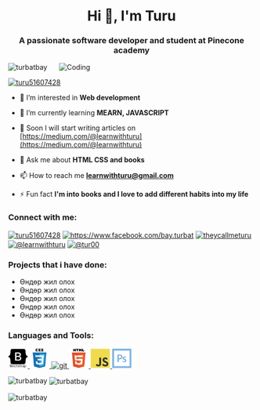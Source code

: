 <h1 align="center">Hi 👋, I'm Turu</h1>
<h3 align="center">A passionate software developer and student at Pinecone academy</h3>
<img align="right" alt="Coding" width="400" src="https://camo.githubusercontent.com/5ddf73ad3a205111cf8c686f687fc216c2946a75005718c8da5b837ad9de78c9/68747470733a2f2f7468756d62732e6766796361742e636f6d2f4576696c4e657874446576696c666973682d736d616c6c2e676966">

<p align="left"> <img src="https://komarev.com/ghpvc/?username=turbatbay&label=Profile%20views&color=0e75b6&style=flat" alt="turbatbay" /> </p>

<p align="left"> <a href="https://twitter.com/turu51607428" target="blank"><img src="https://img.shields.io/twitter/follow/turu51607428?logo=twitter&style=for-the-badge" alt="turu51607428" /></a> </p>

- 🔭 I’m interested in **Web development**

- 🌱 I’m currently learning **MEARN, JAVASCRIPT**

- 📝 Soon I will start writing articles on [https://medium.com/@learnwithturu](https://medium.com/@learnwithturu)

- 💬 Ask me about **HTML CSS and books**

- 📫 How to reach me **learnwithturu@gmail.com**

- ⚡ Fun fact **I'm into books and I love to add different habits into my life**

<h3 align="left">Connect with me:</h3>
<p align="left">
<a href="https://twitter.com/turu51607428" target="blank"><img align="center" src="https://raw.githubusercontent.com/rahuldkjain/github-profile-readme-generator/master/src/images/icons/Social/twitter.svg" alt="turu51607428" height="30" width="40" /></a>
<a href="https://fb.com/https://www.facebook.com/bay.turbat" target="blank"><img align="center" src="https://raw.githubusercontent.com/rahuldkjain/github-profile-readme-generator/master/src/images/icons/Social/facebook.svg" alt="https://www.facebook.com/bay.turbat" height="30" width="40" /></a>
<a href="https://instagram.com/theycallmeturu" target="blank"><img align="center" src="https://raw.githubusercontent.com/rahuldkjain/github-profile-readme-generator/master/src/images/icons/Social/instagram.svg" alt="theycallmeturu" height="30" width="40" /></a>
<a href="https://medium.com/@learnwithturu" target="blank"><img align="center" src="https://raw.githubusercontent.com/rahuldkjain/github-profile-readme-generator/master/src/images/icons/Social/medium.svg" alt="@learnwithturu" height="30" width="40" /></a>
<a href="https://www.leetcode.com/@tur00" target="blank"><img align="center" src="https://raw.githubusercontent.com/rahuldkjain/github-profile-readme-generator/master/src/images/icons/Social/leet-code.svg" alt="@tur00" height="30" width="40" /></a>
</p>
<h3> Projects that i have done:</h3>
<ul>
   <li>Өндөр жил олох</li>
   <li>Өндөр жил олох</li>
   <li>Өндөр жил олох</li>
   <li>Өндөр жил олох</li>
   <li>Өндөр жил олох</li>
</ul>

<h3 align="left">Languages and Tools:</h3>
<p align="left"> <a href="https://getbootstrap.com" target="_blank" rel="noreferrer"> <img src="https://raw.githubusercontent.com/devicons/devicon/master/icons/bootstrap/bootstrap-plain-wordmark.svg" alt="bootstrap" width="40" height="40"/> </a> <a href="https://www.w3schools.com/css/" target="_blank" rel="noreferrer"> <img src="https://raw.githubusercontent.com/devicons/devicon/master/icons/css3/css3-original-wordmark.svg" alt="css3" width="40" height="40"/> </a> <a href="https://git-scm.com/" target="_blank" rel="noreferrer"> <img src="https://www.vectorlogo.zone/logos/git-scm/git-scm-icon.svg" alt="git" width="40" height="40"/> </a> <a href="https://www.w3.org/html/" target="_blank" rel="noreferrer"> <img src="https://raw.githubusercontent.com/devicons/devicon/master/icons/html5/html5-original-wordmark.svg" alt="html5" width="40" height="40"/> </a> <a href="https://developer.mozilla.org/en-US/docs/Web/JavaScript" target="_blank" rel="noreferrer"> <img src="https://raw.githubusercontent.com/devicons/devicon/master/icons/javascript/javascript-original.svg" alt="javascript" width="40" height="40"/> </a> <a href="https://www.photoshop.com/en" target="_blank" rel="noreferrer"> <img src="https://raw.githubusercontent.com/devicons/devicon/master/icons/photoshop/photoshop-line.svg" alt="photoshop" width="40" height="40"/> </a> </p>

<p><img align="left" src="https://github-readme-stats.vercel.app/api/top-langs?username=turbatbay&show_icons=true&locale=en&layout=compact" alt="turbatbay" /></p>

<p>&nbsp;<img align="center" src="https://github-readme-stats.vercel.app/api?username=turbatbay&show_icons=true&locale=en" alt="turbatbay" /></p>

<p><img align="center" src="https://github-readme-streak-stats.herokuapp.com/?user=turbatbay&" alt="turbatbay" /></p>
